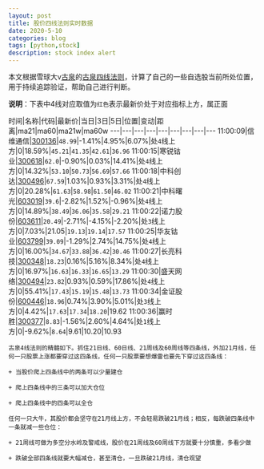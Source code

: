 ```yaml
---
layout: post
title: 股价四线法则实时数据
date: 2020-5-10
categories: blog
tags: [python,stock]
description: stock index alert
---
```



本文根据雪球大v[古泉](https://xueqiu.com/u/7148646888)的[古泉四线法则](https://xueqiu.com/7148646888/130498192)，计算了自己的一些自选股当前所处位置，用于持续追踪验证，帮助自己进行判断。

**说明**：下表中4线对应取值为`红色`表示最新价处于对应指标上方，属正面

时间|名称|代码|最新价|当日|3日|5日|位置|变动|距离|ma21|ma60|ma21w|ma60w
---|---|---|---|---|---|---|---|---
11:00:09|信维通信|[300136](https://xueqiu.com/S/SZ300136)|`48.99`|-1.41%|4.95%|6.07%|处`4`线上方|0|18.59%|`45.21`|`41.35`|`42.61`|`36.96`
11:00:15|寒锐钴业|[300618](https://xueqiu.com/S/SZ300618)|`62.0`|-0.90%|0.03%|14.41%|处`4`线上方|0|14.32%|`53.10`|`50.73`|`56.69`|`57.66`
11:00:18|中科创达|[300496](https://xueqiu.com/S/SZ300496)|`67.59`|1.03%|0.93%|3.31%|处`4`线上方|0|20.28%|`61.63`|`58.98`|`61.50`|`46.02`
11:00:21|中科曙光|[603019](https://xueqiu.com/S/SH603019)|`39.6`|-2.82%|1.52%|-0.96%|处`4`线上方|0|14.89%|`38.49`|`36.06`|`35.58`|`29.21`
11:00:22|诺力股份|[603611](https://xueqiu.com/S/SH603611)|`20.49`|-2.71%|-4.15%|-2.20%|处`3`线上方|0|7.03%|21.05|`19.13`|`19.14`|`17.57`
11:00:25|华友钴业|[603799](https://xueqiu.com/S/SH603799)|`39.09`|-1.29%|2.74%|14.75%|处`4`线上方|0|16.00%|`34.67`|`33.88`|`36.42`|`30.46`
11:00:27|长亮科技|[300348](https://xueqiu.com/S/SZ300348)|`18.23`|0.16%|5.16%|8.34%|处`4`线上方|0|16.97%|`16.63`|`16.33`|`16.65`|`13.29`
11:00:30|盛天网络|[300494](https://xueqiu.com/S/SZ300494)|`23.82`|0.93%|0.59%|17.86%|处`4`线上方|0|55.41%|`17.43`|`15.19`|`15.48`|`13.73`
11:00:34|金证股份|[600446](https://xueqiu.com/S/SH600446)|`18.96`|0.74%|3.90%|5.01%|处`3`线上方|0|4.42%|`17.63`|`17.34`|`18.20`|19.62
11:00:36|赢时胜|[300377](https://xueqiu.com/S/SZ300377)|`8.83`|-1.56%|2.60%|4.64%|处`1`线上方|0|-9.62%|`8.64`|9.61|10.20|10.93

```
古泉4线法则的精髓如下。抓住21日线、60日线、21周线及60周线等四条线，外加21月线，任何一只股票上涨都要穿过这四条线，任何一只股票要想爆雷也要先下穿过这四条线：

+ 当股价爬上四条线中的两条可以少量建仓

+ 爬上四条线中的三条可以加大仓位

+ 爬上四条线中的四条可以全仓

任何一只大牛，其股价都会坚守在21月线上方，不会轻易跌破21月线；相反，每跌破四条线中一条就减一些仓位：

+ 21周线可做为多空分水岭及警戒线，股价在21周线及60周线下方就要十分慎重，多看少做

+ 跌破全部四条线就要大幅减仓，甚至清仓，一旦跌破21月线，清仓观望
```